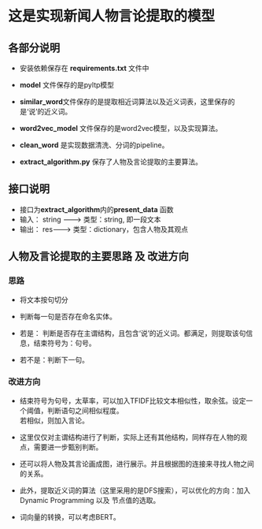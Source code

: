 # 这是实现新闻人物言论提取的模型
## 各部分说明

* 安装依赖保存在 **requirements.txt** 文件中

* **model** 文件保存的是pyltp模型
* **similar_word**文件保存的是提取相近词算法以及近义词表，这里保存的是‘说’的近义词。
* **word2vec_model** 文件保存的是word2vec模型，以及实现算法。
* **clean_word** 是实现数据清洗、分词的pipeline。
* **extract_algorithm.py** 保存了人物及言论提取的主要算法。

## 接口说明

* 接口为**extract_algorithm**内的**present_data** 函数
* 输入： string ---> 类型：string, 即一段文本
* 输出： res---> 类型：dictionary，包含人物及其观点

## 人物及言论提取的主要思路 及 改进方向

### 思路

* 将文本按句切分

* 判断每一句是否存在命名实体。  

* 若是： 判断是否存在主谓结构，且包含‘说’的近义词。都满足，则提取该句信息，结束符号为：句号。

* 若不是：判断下一句。

### 改进方向

* 结束符号为句号，太草率，可以加入TFIDF比较文本相似性，取余弦。设定一个阈值，判断语句之间相似程度。  
若相似，则加入言论。

* 这里仅仅对主谓结构进行了判断，实际上还有其他结构，同样存在人物的观点，需要进一步甄别判断。

* 还可以将人物及其言论画成图，进行展示。并且根据图的连接来寻找人物之间的关系。

* 此外，提取近义词的算法（这里采用的是DFS搜索），可以优化的方向：加入Dynamic Programming 以及 节点值的选取。

* 词向量的转换，可以考虑BERT。
